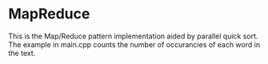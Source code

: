 # MapReduce
This is the Map/Reduce pattern implementation aided by parallel quick sort.
The example in main.cpp counts the number of occurancies of each word in the text.
